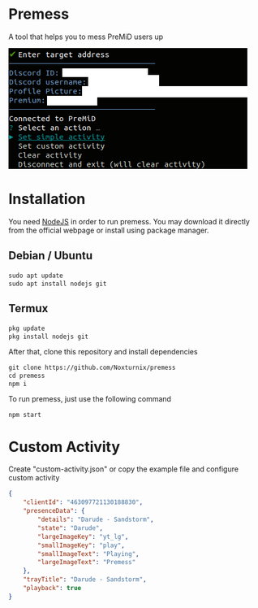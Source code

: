 # Premess
A tool that helps you to mess PreMiD users up

![1.png](imgs/1.png)

# Installation
You need [NodeJS](https://nodejs.org/) in order to run premess. You may download it directly from the official webpage or install using package manager.

## Debian / Ubuntu
```
sudo apt update
sudo apt install nodejs git
```

## Termux
```
pkg update
pkg install nodejs git
```

After that, clone this repository and install dependencies

```
git clone https://github.com/Noxturnix/premess
cd premess
npm i
```

To run premess, just use the following command
```
npm start
```

# Custom Activity
Create "custom-activity.json" or copy the example file and configure custom activity

```JSON
{
    "clientId": "463097721130188830",
    "presenceData": {
        "details": "Darude - Sandstorm",
        "state": "Darude",
        "largeImageKey": "yt_lg",
        "smallImageKey": "play",
        "smallImageText": "Playing",
        "largeImageText": "Premess"
    },
    "trayTitle": "Darude - Sandstorm",
    "playback": true
}
```